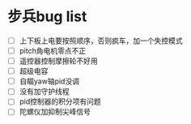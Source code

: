 # 步兵bug list

- [ ] 上下板上电要按照顺序，否则疯车，加一个失控模式
- [ ] pitch角电机零点不正
- [ ] 遥控器控制摩擦轮不好用
- [ ] 超级电容
- [ ] 自瞄yaw轴pid没调
- [ ] 没有加守护线程
- [ ] pid控制器的积分项有问题
- [ ] 陀螺仪加抑制尖峰信号
